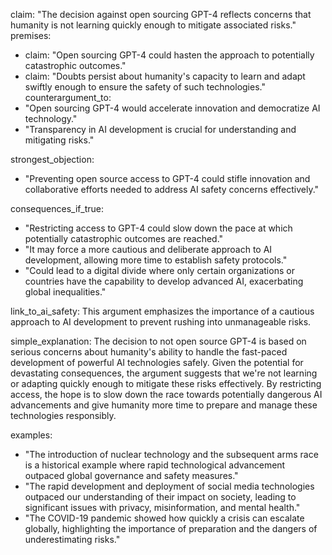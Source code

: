 claim: "The decision against open sourcing GPT-4 reflects concerns that humanity is not learning quickly enough to mitigate associated risks."
premises:
  - claim: "Open sourcing GPT-4 could hasten the approach to potentially catastrophic outcomes."
  - claim: "Doubts persist about humanity's capacity to learn and adapt swiftly enough to ensure the safety of such technologies."
counterargument_to:
  - "Open sourcing GPT-4 would accelerate innovation and democratize AI technology."
  - "Transparency in AI development is crucial for understanding and mitigating risks."

strongest_objection:
  - "Preventing open source access to GPT-4 could stifle innovation and collaborative efforts needed to address AI safety concerns effectively."

consequences_if_true:
  - "Restricting access to GPT-4 could slow down the pace at which potentially catastrophic outcomes are reached."
  - "It may force a more cautious and deliberate approach to AI development, allowing more time to establish safety protocols."
  - "Could lead to a digital divide where only certain organizations or countries have the capability to develop advanced AI, exacerbating global inequalities."

link_to_ai_safety: This argument emphasizes the importance of a cautious approach to AI development to prevent rushing into unmanageable risks.

simple_explanation: The decision to not open source GPT-4 is based on serious concerns about humanity's ability to handle the fast-paced development of powerful AI technologies safely. Given the potential for devastating consequences, the argument suggests that we're not learning or adapting quickly enough to mitigate these risks effectively. By restricting access, the hope is to slow down the race towards potentially dangerous AI advancements and give humanity more time to prepare and manage these technologies responsibly.

examples:
  - "The introduction of nuclear technology and the subsequent arms race is a historical example where rapid technological advancement outpaced global governance and safety measures."
  - "The rapid development and deployment of social media technologies outpaced our understanding of their impact on society, leading to significant issues with privacy, misinformation, and mental health."
  - "The COVID-19 pandemic showed how quickly a crisis can escalate globally, highlighting the importance of preparation and the dangers of underestimating risks."